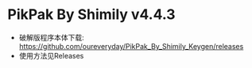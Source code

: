 # PikPak By Shimily v4.4.3

* 破解版程序本体下载: https://github.com/oureveryday/PikPak_By_Shimily_Keygen/releases
* 使用方法见Releases
